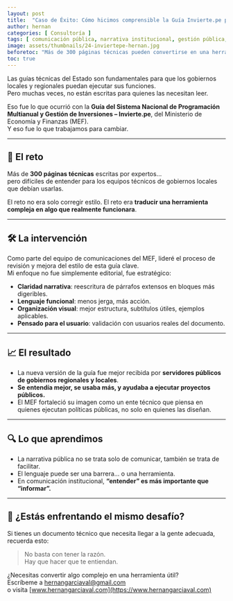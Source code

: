 ```yaml
---
layout: post
title:  "Caso de Éxito: Cómo hicimos comprensible la Guía Invierte.pe para gobiernos locales"
author: hernan
categories: [ Consultoría ]
tags: [ comunicación pública, narrativa institucional, gestión pública, Invierte.pe ]
image: assets/thumbnails/24-inviertepe-hernan.jpg
beforetoc: "Más de 300 páginas técnicas pueden convertirse en una herramienta útil, si se piensa en quien la va a usar."
toc: true
---
```


Las guías técnicas del Estado son fundamentales para que los gobiernos locales y regionales puedan ejecutar sus funciones.  
Pero muchas veces, no están escritas para quienes las necesitan leer.

Eso fue lo que ocurrió con la **Guía del Sistema Nacional de Programación Multianual y Gestión de Inversiones – Invierte.pe**, del Ministerio de Economía y Finanzas (MEF).  
Y eso fue lo que trabajamos para cambiar.

---

## 🎯 El reto

Más de **300 páginas técnicas** escritas por expertos…  
pero difíciles de entender para los equipos técnicos de gobiernos locales que debían usarlas.

El reto no era solo corregir estilo. El reto era **traducir una herramienta compleja en algo que realmente funcionara**.

---

## 🛠 La intervención

Como parte del equipo de comunicaciones del MEF, lideré el proceso de revisión y mejora del estilo de esta guía clave.  
Mi enfoque no fue simplemente editorial, fue estratégico:

- **Claridad narrativa**: reescritura de párrafos extensos en bloques más digeribles.  
- **Lenguaje funcional**: menos jerga, más acción.  
- **Organización visual**: mejor estructura, subtítulos útiles, ejemplos aplicables.  
- **Pensado para el usuario**: validación con usuarios reales del documento.

---

## 📈 El resultado

- La nueva versión de la guía fue mejor recibida por **servidores públicos de gobiernos regionales y locales**.  
- **Se entendía mejor, se usaba más, y ayudaba a ejecutar proyectos públicos.**  
- El MEF fortaleció su imagen como un ente técnico que piensa en quienes ejecutan políticas públicas, no solo en quienes las diseñan.

---

## 🔍 Lo que aprendimos

- La narrativa pública no se trata solo de comunicar, también se trata de facilitar.  
- El lenguaje puede ser una barrera… o una herramienta.  
- En comunicación institucional, **“entender” es más importante que “informar”.**

---

## 🧩 ¿Estás enfrentando el mismo desafío?

Si tienes un documento técnico que necesita llegar a la gente adecuada, recuerda esto:

> No basta con tener la razón.  
> Hay que hacer que te entiendan.

¿Necesitas convertir algo complejo en una herramienta útil?  
Escríbeme a [hernangarciaval@gmail.com](mailto:hernangarciaval@gmail.com)  
o visita [www.hernangarciaval.com](https://www.hernangarciaval.com)
